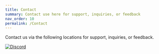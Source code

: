 ```yaml
---
title: Contact
summary: Contact use here for support, inquiries, or feedback
nav_order: 10
permalink: /Contact
---
```



Contact us via the following locations for support, inquiries, or feedback.

[![Discord](https://img.shields.io/badge/The%20Back%20Room-black?style=plastic&logo=discord&logoColor=white&logoSize=auto&labelColor=7289da&color=black)](https://discord.gg/Yxj2t8ZbvX)
